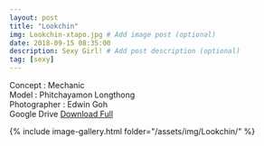 ```yaml
---
layout: post
title: "Lookchin"
img: Lookchin-xtapo.jpg # Add image post (optional)
date: 2018-09-15 08:35:00
description: Sexy Girl! # Add post description (optional)
tag: [sexy]
---
```

Concept : Mechanic  
Model : Phitchayamon Longthong  
Photographer : Edwin Goh  
Google Drive [Download Full](http://gestyy.com/e0HSHV)      


{% include image-gallery.html folder="/assets/img/Lookchin/" %}
